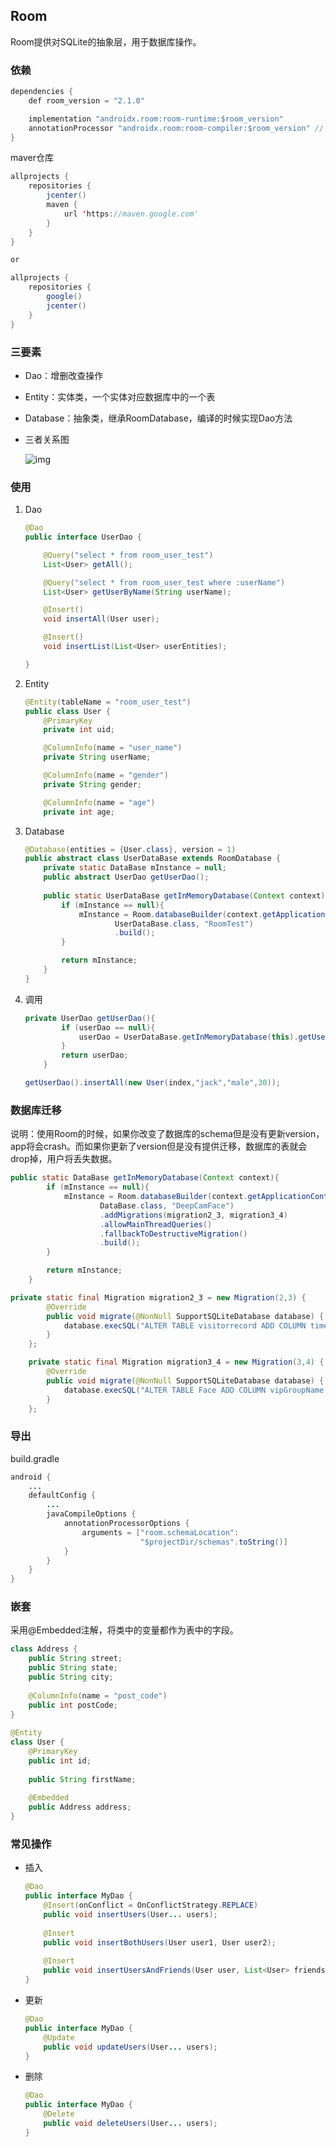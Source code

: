 ## Room

Room提供对SQLite的抽象层，用于数据库操作。

### 依赖

~~~java
dependencies {
    def room_version = "2.1.0"

    implementation "androidx.room:room-runtime:$room_version"
    annotationProcessor "androidx.room:room-compiler:$room_version" // For Kotlin use kapt instead of annotationProcessor
}
~~~

maver仓库

~~~java
allprojects {
    repositories {
        jcenter()
        maven {
            url 'https://maven.google.com'
        }
    }
}

or

allprojects {
    repositories {
        google()
        jcenter()
    }
}
~~~

### 三要素

* Dao：增删改查操作

* Entity：实体类，一个实体对应数据库中的一个表

* Database：抽象类，继承RoomDatabase，编译的时候实现Dao方法

* 三者关系图

  ![img](https://github.com/RustLi/JetpackLearning/blob/master/Room/room_architecture.png?raw=true)

### 使用

1. Dao

   ~~~java
   @Dao
   public interface UserDao {
   
       @Query("select * from room_user_test")
       List<User> getAll();
   
       @Query("select * from room_user_test where :userName")
       List<User> getUserByName(String userName);
   
       @Insert()
       void insertAll(User user);
   
       @Insert()
       void insertList(List<User> userEntities);
   
   }
   ~~~

2. Entity

   ~~~java
   @Entity(tableName = "room_user_test")
   public class User {
       @PrimaryKey
       private int uid;
   
       @ColumnInfo(name = "user_name")
       private String userName;
   
       @ColumnInfo(name = "gender")
       private String gender;
   
       @ColumnInfo(name = "age")
       private int age;
   ~~~

   

3. Database

   ~~~java
   @Database(entities = {User.class}, version = 1)
   public abstract class UserDataBase extends RoomDatabase {
       private static DataBase mInstance = null;
       public abstract UserDao getUserDao();
       
       public static UserDataBase getInMemoryDatabase(Context context){
           if (mInstance == null){
               mInstance = Room.databaseBuilder(context.getApplicationContext(),
                       UserDataBase.class, "RoomTest")
                       .build();
           }
   
           return mInstance;
       }
   }
   ~~~

   

4. 调用

   ~~~java
   private UserDao getUserDao(){
           if (userDao == null){
               userDao = UserDataBase.getInMemoryDatabase(this).getUserDao();
           }
           return userDao;
       }
   
   getUserDao().insertAll(new User(index,"jack","male",30));
   ~~~

### 数据库迁移

说明：使用Room的时候，如果你改变了数据库的schema但是没有更新version，app将会crash。而如果你更新了version但是没有提供迁移，数据库的表就会drop掉，用户将丢失数据。

~~~java
public static DataBase getInMemoryDatabase(Context context){
        if (mInstance == null){
            mInstance = Room.databaseBuilder(context.getApplicationContext(),
                    DataBase.class, "DeepCamFace")
                    .addMigrations(migration2_3, migration3_4)
                    .allowMainThreadQueries()
                    .fallbackToDestructiveMigration()
                    .build();
        }

        return mInstance;
    }

private static final Migration migration2_3 = new Migration(2,3) {
        @Override
        public void migrate(@NonNull SupportSQLiteDatabase database) {
            database.execSQL("ALTER TABLE visitorrecord ADD COLUMN timeStamp TEXT");
        }
    };

    private static final Migration migration3_4 = new Migration(3,4) {
        @Override
        public void migrate(@NonNull SupportSQLiteDatabase database) {
            database.execSQL("ALTER TABLE Face ADD COLUMN vipGroupName TEXT");
        }
    };
~~~

### 导出

build.gradle

~~~java
android {
    ...
    defaultConfig {
        ...
        javaCompileOptions {
            annotationProcessorOptions {
                arguments = ["room.schemaLocation":
                             "$projectDir/schemas".toString()]
            }
        }
    }
}
~~~

### 嵌套

采用@Embedded注解，将类中的变量都作为表中的字段。

~~~java
class Address {
    public String street;
    public String state;
    public String city;
 
    @ColumnInfo(name = "post_code")
    public int postCode;
}
 
@Entity
class User {
    @PrimaryKey
    public int id;
 
    public String firstName;
 
    @Embedded
    public Address address;
}
~~~

### 常见操作

* 插入

  ~~~java
  @Dao
  public interface MyDao {
      @Insert(onConflict = OnConflictStrategy.REPLACE)
      public void insertUsers(User... users);
   
      @Insert
      public void insertBothUsers(User user1, User user2);
   
      @Insert
      public void insertUsersAndFriends(User user, List<User> friends);
  }
  ~~~

* 更新

  ~~~java
  @Dao
  public interface MyDao {
      @Update
      public void updateUsers(User... users);
  }
  ~~~

* 删除

  ~~~java
  @Dao
  public interface MyDao {
      @Delete
      public void deleteUsers(User... users);
  }
  ~~~

  
